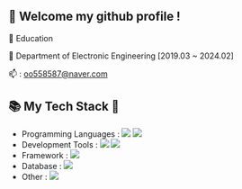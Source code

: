 <!--## Hi there 👋

<!--
**PradaRio/PradaRio** is a ✨ _special_ ✨ repository because its `README.md` (this file) appears on your GitHub profile.

Here are some ideas to get you started:

- 🔭 I’m currently working on ...
- 🌱 I’m currently learning ...
- 👯 I’m looking to collaborate on ...
- 🤔 I’m looking for help with ...
- 💬 Ask me about ...
- 📫 How to reach me: ...
- 😄 Pronouns: ...
- ⚡ Fun fact: ...
-->

##  :wave: Welcome my github profile !

🔭 Education

🌱 Department of Electronic Engineering [2019.03 ~ 2024.02]

📫 : oo558587@naver.com

## 📚 My Tech Stack 🧩

  - Programming Languages : ![](	https://img.shields.io/badge/JAVA-007396?style=for-the-badge&logo=JAVA&logoColor=white) ![](	https://img.shields.io/badge/JavaScript-F7DF1E?style=for-the-badge&logo=javascript&logoColor=black)
  - Development Tools : ![](	https://img.shields.io/badge/IntelliJIDEA-000000?style=for-the-badge&logo=IntelliJIDEA&logoColor=white) ![](	https://img.shields.io/badge/VisualStudioCode-3498db?style=for-the-badge&logo=VisualStudioCode&logoColor=white)
  - Framework : ![](	https://img.shields.io/badge/Vue.js-4FC08D?style=for-the-badge&logo=vue.js&logoColor=white)
  - Database : ![](	https://img.shields.io/badge/MySQL-4479A1?style=for-the-badge&logo=MySQL&logoColor=white)
  - Other :  ![](	https://img.shields.io/badge/Git-F05032?style=for-the-badge&logo=Git&logoColor=white)
<!--<br>-->
 <!-- ![](	https://img.shields.io/badge/JavaScript-F7DF1E?style=for-the-badge&logo=javascript&logoColor=black) -->
 <!-- ![](	https://img.shields.io/badge/VisualStudioCode-3498db?style=for-the-badge&logo=VisualStudioCode&logoColor=white) -->
 <!--[![Anurag's GitHub stats](https://github-readme-stats.vercel.app/api?username=thanx-To-Dev-Minsoo)](https://github.com/anuraghazra/github-readme-stats)-->
 <!-- - Framework : ![](	https://img.shields.io/badge/Vue.js-4FC08D?style=for-the-badge&logo=vue.js&logoColor=white) --
